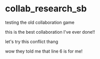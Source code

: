 # collab_research_sb
testing the old collaboration game

this is the best collaboration I've ever done!!


let's try this conflict thang

wow they told me that line 6 is for me!


